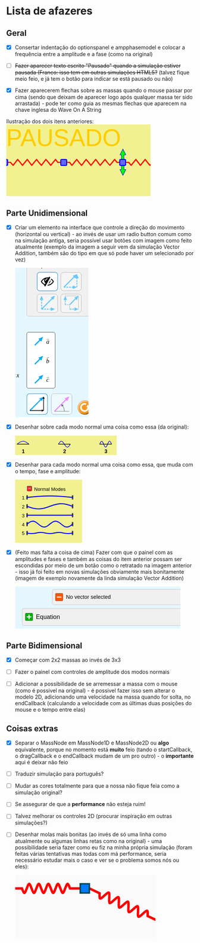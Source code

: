 # Lista de afazeres

## Geral

- [x] Consertar indentação do optionspanel e ampphasemodel e colocar a frequência entre a amplitude e a fase (como na original)

- [ ] ~~Fazer aparecer texto escrito "Pausado" quando a simulação estiver pausada (Franco: isso tem em outras simulações HTML5?~~ (talvez fique meio feio, e já tem o botão para indicar se está pausado ou não)

- [x] Fazer aparecerem flechas sobre as massas quando o mouse passar por cima (sendo que deixam de aparecer logo após qualquer massa ter sido arrastada) - pode ter como guia as mesmas flechas que aparecem na chave inglesa do Wave On A String

Ilustração dos dois itens anteriores:
![](paused_and_arrows.png)

## Parte Unidimensional

- [x] Criar um elemento na interface que controle a direção do movimento (horizontal ou vertical) - ao invés de usar um radio button comum como na simulação antiga, seria possível usar botões com imagem como feito atualmente (exemplo da imagem a seguir vem da simulação Vector Addition, também são do tipo em que só pode haver um selecionado por vez)
  
  ![](new_buttons.png)

- [x] Desenhar sobre cada modo normal uma coisa como essa (da original):
  
  ![](wave_icons.png)

- [x] Desenhar para cada modo normal uma coisa como essa, que muda com o tempo, fase e amplitude:

  ![](wavy_things.png)

- [x] (Feito mas falta a coisa de cima) Fazer com que o painel com as amplitudes e fases e também as coisas do item anterior possam ser escondidas por meio de um botão como o retratado na imagem anterior - isso já foi feito em novas simulações obviamente mais bonitamente (imagem de exemplo novamente da linda simulação Vector Addition)

  ![](hidden_panel.png)

## Parte Bidimensional

- [x] Começar com 2x2 massas ao invés de 3x3

- [ ] Fazer o painel com controles de amplitude dos modos normais

- [ ] Adicionar a possibilidade de se arremessar a massa com o mouse (como é possivel na original) - é possivel fazer isso sem alterar o modelo 2D, adicionando uma velocidade na massa quando for solta, no endCallback (calculando a velocidade com as últimas duas posições do mouse e o tempo entre elas)

## Coisas extras

- [x] Separar o MassNode em MassNode1D e MassNode2D ou **algo** equivalente, porque no momento está **muito** feio (tando o startCallback, o dragCallback e o endCallback mudam de um pro outro) - o **importante** aqui é deixar não feio

- [ ] Traduzir simulação para português?

- [ ] Mudar as cores totalmente para que a nossa não fique feia como a simulação original?

- [ ] Se assegurar de que a **performance** não esteja ruim!

- [ ] Talvez melhorar os controles 2D (procurar inspiração em outras simulações?)

- [ ] Desenhar molas mais bonitas (ao invés de só uma linha como atualmente ou algumas linhas retas como na original) - uma possibilidade seria fazer como eu fiz na minha própria simulação (foram feitas várias tentativas mas todas com má performance, seria necessário estudar mais o caso e ver se o problema somos nós ou eles):

  ![](better_springs.png)